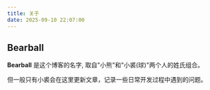 ```yaml
---
title: 关于
date: 2025-09-10 22:07:00
---
```


## Bearball

**Bearball** 是这个博客的名字, 取自"小熊"和"小裘(球)"两个人的姓氏组合。

但一般只有小裘会在这里更新文章，记录一些日常开发过程中遇到的问题。
